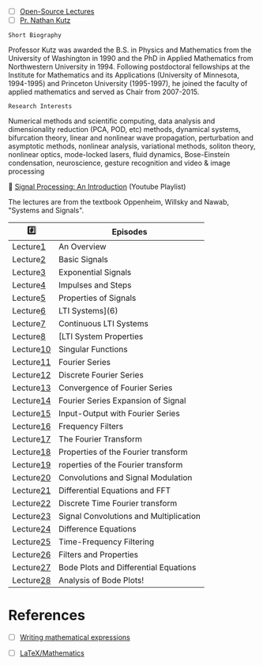 
- [ ] [Open-Source Lectures](http://faculty.washington.edu/kutz/page5/page23)
- [ ] [Pr. Nathan Kutz](http://faculty.washington.edu/kutz/page4)

`Short Biography`

Professor Kutz was awarded the B.S. in Physics and Mathematics from the University of Washington in 1990 and the PhD in Applied Mathematics from Northwestern University in 1994. Following postdoctoral fellowships at the Institute for Mathematics and its Applications (University of Minnesota, 1994-1995) and Princeton University (1995-1997), he joined the faculty of applied mathematics and served as Chair from 2007-2015.

`Research Interests`

Numerical methods and scientific computing, data analysis and dimensionality reduction (PCA, POD, etc) methods, dynamical systems, bifurcation theory, linear and nonlinear wave propagation, perturbation and asymptotic methods, nonlinear analysis, variational methods, soliton theory, nonlinear optics, mode-locked lasers, fluid dynamics, Bose-Einstein condensation, neuroscience, gesture recognition and video & image processing



:round_pushpin: [Signal Processing: An Introduction](https://www.youtube.com/playlist?list=PL6Vi_EcJpt8E96_JTKoOKY3HYWVGjf6b4) (Youtube Playlist)

The lectures are from the textbook Oppenheim, Willsky and Nawab, "Systems and Signals".

|  :hash:          |  Episodes                              | 
|------------------|----------------------------------------|
| Lecture[1](1)    | An Overview                            |
| Lecture[2](2)    | Basic Signals                          |
| Lecture[3](3)    | Exponential Signals                    |
| Lecture[4](4)    | Impulses and Steps                     |
| Lecture[5](5)    | Properties of Signals                  |
| Lecture[6](6)    | LTI Systems](6)                        |
| Lecture[7](7)    | Continuous LTI Systems                 |
| Lecture[8](8)    | [LTI System Properties                 |
| Lecture[10](10)  | Singular Functions                     |
| Lecture[11](11)  | Fourier Series                         |
| Lecture[12](12)  | Discrete Fourier Series                |
| Lecture[13](13)  | Convergence of Fourier Series          |
| Lecture[14](14)  | Fourier Series Expansion of Signal     |
| Lecture[15](15)  | Input-Output with Fourier Series       |
| Lecture[16](16)  | Frequency Filters                      |
| Lecture[17](17)  | The Fourier Transform                  |
| Lecture[18](18)  | Properties of the Fourier transform    |
| Lecture[19](19)  | roperties of the Fourier transform     |
| Lecture[20](20)  | Convolutions and Signal Modulation     |
| Lecture[21](21)  | Differential Equations and FFT         |
| Lecture[22](22)  | Discrete Time Fourier transform        |
| Lecture[23](23)  | Signal Convolutions and Multiplication |
| Lecture[24](24)  | Difference Equations                   |
| Lecture[25](25)  | Time-Frequency Filtering               |
| Lecture[26](26)  | Filters and Properties                 |
| Lecture[27](27)  | Bode Plots and Differential Equations  |
| Lecture[28](28)  | Analysis of Bode Plots!                |


# References

- [ ] [Writing mathematical expressions](https://docs.github.com/en/get-started/writing-on-github/working-with-advanced-formatting/writing-mathematical-expressions)
- [ ] [LaTeX/Mathematics](https://en.wikibooks.org/wiki/LaTeX/Mathematics)




